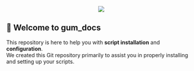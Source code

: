 <p align="center">
  <img src="https://redwestrp.eu/videoNew.png" />
</p>

## 📌 Welcome to **gum_docs**  

This repository is here to help you with **script installation** and **configuration**.  
We created this Git repository primarily to assist you in properly installing and setting up your scripts.  
